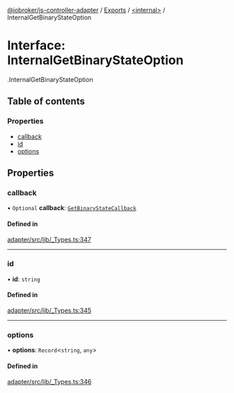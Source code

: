 [@iobroker/js-controller-adapter](../README.md) / [Exports](../modules.md) / [<internal\>](../modules/internal_.md) / InternalGetBinaryStateOption

# Interface: InternalGetBinaryStateOption

[<internal>](../modules/internal_.md).InternalGetBinaryStateOption

## Table of contents

### Properties

- [callback](internal_.InternalGetBinaryStateOption.md#callback)
- [id](internal_.InternalGetBinaryStateOption.md#id)
- [options](internal_.InternalGetBinaryStateOption.md#options)

## Properties

### callback

• `Optional` **callback**: [`GetBinaryStateCallback`](../modules/internal_.md#getbinarystatecallback)

#### Defined in

[adapter/src/lib/_Types.ts:347](https://github.com/ioBroker/ioBroker.js-controller/blob/9bd0ce3f/packages/adapter/src/lib/_Types.ts#L347)

___

### id

• **id**: `string`

#### Defined in

[adapter/src/lib/_Types.ts:345](https://github.com/ioBroker/ioBroker.js-controller/blob/9bd0ce3f/packages/adapter/src/lib/_Types.ts#L345)

___

### options

• **options**: `Record`<`string`, `any`\>

#### Defined in

[adapter/src/lib/_Types.ts:346](https://github.com/ioBroker/ioBroker.js-controller/blob/9bd0ce3f/packages/adapter/src/lib/_Types.ts#L346)
